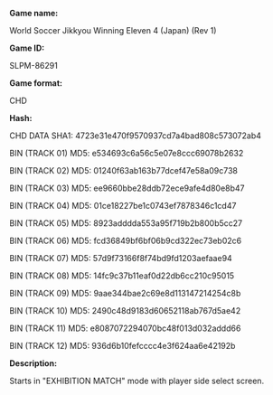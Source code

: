 **Game name:**

World Soccer Jikkyou Winning Eleven 4 (Japan) (Rev 1)

**Game ID:**

SLPM-86291

**Game format:**

CHD

**Hash:**

CHD DATA SHA1: 4723e31e470f9570937cd7a4bad808c573072ab4

BIN (TRACK 01) MD5: e534693c6a56c5e07e8ccc69078b2632

BIN (TRACK 02) MD5: 01240f63ab163b77dcef47e58a09c738

BIN (TRACK 03) MD5: ee9660bbe28ddb72ece9afe4d80e8b47

BIN (TRACK 04) MD5: 01ce18227be1c0743ef7878346c1cd47

BIN (TRACK 05) MD5: 8923adddda553a95f719b2b800b5cc27

BIN (TRACK 06) MD5: fcd36849bf6bf06b9cd322ec73eb02c6

BIN (TRACK 07) MD5: 57d9f73166f8f74bd9fd1203aefaae94

BIN (TRACK 08) MD5: 14fc9c37b11eaf0d22db6cc210c95015

BIN (TRACK 09) MD5: 9aae344bae2c69e8d113147214254c8b

BIN (TRACK 10) MD5: 2490c48d9183d60652118ab767d5ae42

BIN (TRACK 11) MD5: e8087072294070bc48f013d032addd66

BIN (TRACK 12) MD5: 936d6b10fefcccc4e3f624aa6e42192b

**Description:**

Starts in "EXHIBITION MATCH" mode with player side select screen.